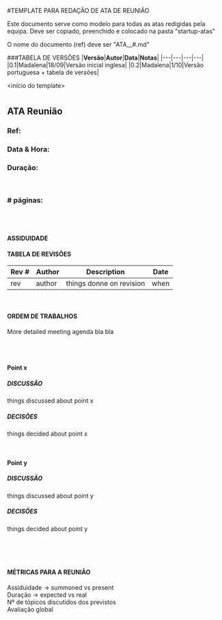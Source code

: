 #TEMPLATE PARA REDAÇÃO DE ATA DE REUNIÃO

Este documento serve como modelo para todas as atas redigidas pela equipa. Deve ser copiado, preenchido e colocado na pasta "startup-atas"

O nome do documento (ref) deve ser "ATA_<EQUIPA>_#.md"


###TABELA DE VERSÕES
|**Versão**|**Autor**|**Data**|**Notas**|
|---|---|---|---|
|0.1|Madalena|18/09|Versão inicial inglesa|
|0.2|Madalena|1/10|Versão portuguesa + tabela de versões|


<início do template>
# <TEAM NAME>

## ATA Reunião

### Ref: <unique id for doc>

### Data & Hora: <insert date_dime>

### Duração: <duration of meeting>
 
 <br/>

### # páginas: <total page count>

<br/> 
<br/>

#### ASSIDUIDADE

<People atending the meeting>


#### TABELA DE REVISÕES

Rev # | Author | Description | Date
--- | --- | --- | ---
rev | author | things donne on revision | when

<br/>

#### ORDEM DE TRABALHOS

More detailed meeting agenda bla bla


<br/> 
<br/>


#### Point x
##### DISCUSSÃO
things discussed about point x
##### DECISÕES
things decided about point x

<br/>

#### Point y
##### DISCUSSÃO
things discussed about point y
##### DECISÕES
things decided about point y

<br/>

<br/> 
<br/>

#### MÉTRICAS PARA A REUNIÃO
Assiduidade -> summoned vs present<br/>
Duração -> expected vs real<br/>
Nº de tópicos discutidos dos previstos<br/>
Avaliação global<br/>